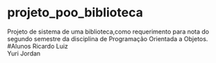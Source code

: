 # projeto_poo_biblioteca
Projeto de sistema de uma biblioteca,como requerimento para nota do segundo semestre da disciplina de Programação Orientada a Objetos.
#Alunos
Ricardo Luiz  
Yuri Jordan
